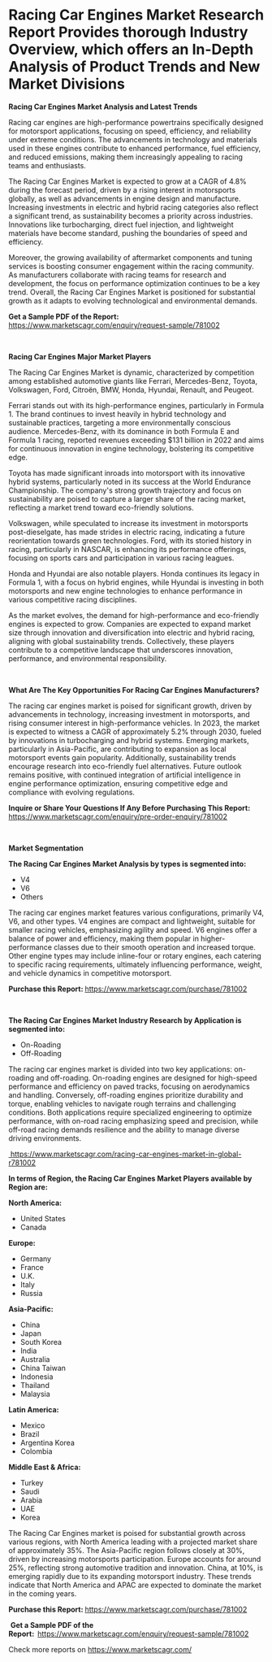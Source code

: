 <p><h1>Racing Car Engines Market Research Report Provides thorough Industry Overview, which offers an In-Depth Analysis of Product Trends and New Market Divisions</h1></p><p><strong>Racing Car Engines Market Analysis and Latest Trends</strong></p>
<p><p>Racing car engines are high-performance powertrains specifically designed for motorsport applications, focusing on speed, efficiency, and reliability under extreme conditions. The advancements in technology and materials used in these engines contribute to enhanced performance, fuel efficiency, and reduced emissions, making them increasingly appealing to racing teams and enthusiasts.</p><p>The Racing Car Engines Market is expected to grow at a CAGR of 4.8% during the forecast period, driven by a rising interest in motorsports globally, as well as advancements in engine design and manufacture. Increasing investments in electric and hybrid racing categories also reflect a significant trend, as sustainability becomes a priority across industries. Innovations like turbocharging, direct fuel injection, and lightweight materials have become standard, pushing the boundaries of speed and efficiency.</p><p>Moreover, the growing availability of aftermarket components and tuning services is boosting consumer engagement within the racing community. As manufacturers collaborate with racing teams for research and development, the focus on performance optimization continues to be a key trend. Overall, the Racing Car Engines Market is positioned for substantial growth as it adapts to evolving technological and environmental demands.</p></p>
<p><strong>Get a Sample PDF of the Report:&nbsp;</strong> <a href="https://www.marketscagr.com/enquiry/request-sample/781002?utm_campaign=1901&utm_medium=2&utm_source=Github&utm_content=ia&utm_term=30122024&utm_id=racing-car-engines">https://www.marketscagr.com/enquiry/request-sample/781002</a></p>
<p>&nbsp;</p>
<p><strong>Racing Car Engines Major Market Players</strong></p>
<p><p>The Racing Car Engines Market is dynamic, characterized by competition among established automotive giants like Ferrari, Mercedes-Benz, Toyota, Volkswagen, Ford, Citroën, BMW, Honda, Hyundai, Renault, and Peugeot. </p><p>Ferrari stands out with its high-performance engines, particularly in Formula 1. The brand continues to invest heavily in hybrid technology and sustainable practices, targeting a more environmentally conscious audience. Mercedes-Benz, with its dominance in both Formula E and Formula 1 racing, reported revenues exceeding $131 billion in 2022 and aims for continuous innovation in engine technology, bolstering its competitive edge.</p><p>Toyota has made significant inroads into motorsport with its innovative hybrid systems, particularly noted in its success at the World Endurance Championship. The company's strong growth trajectory and focus on sustainability are poised to capture a larger share of the racing market, reflecting a market trend toward eco-friendly solutions.</p><p>Volkswagen, while speculated to increase its investment in motorsports post-dieselgate, has made strides in electric racing, indicating a future reorientation towards green technologies. Ford, with its storied history in racing, particularly in NASCAR, is enhancing its performance offerings, focusing on sports cars and participation in various racing leagues.</p><p>Honda and Hyundai are also notable players. Honda continues its legacy in Formula 1, with a focus on hybrid engines, while Hyundai is investing in both motorsports and new engine technologies to enhance performance in various competitive racing disciplines.</p><p>As the market evolves, the demand for high-performance and eco-friendly engines is expected to grow. Companies are expected to expand market size through innovation and diversification into electric and hybrid racing, aligning with global sustainability trends. Collectively, these players contribute to a competitive landscape that underscores innovation, performance, and environmental responsibility.</p></p>
<p>&nbsp;</p>
<p><strong>What Are The Key Opportunities For Racing Car Engines Manufacturers?</strong></p>
<p><p>The racing car engines market is poised for significant growth, driven by advancements in technology, increasing investment in motorsports, and rising consumer interest in high-performance vehicles. In 2023, the market is expected to witness a CAGR of approximately 5.2% through 2030, fueled by innovations in turbocharging and hybrid systems. Emerging markets, particularly in Asia-Pacific, are contributing to expansion as local motorsport events gain popularity. Additionally, sustainability trends encourage research into eco-friendly fuel alternatives. Future outlook remains positive, with continued integration of artificial intelligence in engine performance optimization, ensuring competitive edge and compliance with evolving regulations.</p></p>
<p><strong>Inquire or Share Your Questions If Any Before Purchasing This Report:</strong> <a href="https://www.marketscagr.com/enquiry/pre-order-enquiry/781002?utm_campaign=1901&utm_medium=2&utm_source=Github&utm_content=ia&utm_term=30122024&utm_id=racing-car-engines">https://www.marketscagr.com/enquiry/pre-order-enquiry/781002</a></p>
<p>&nbsp;</p>
<p><strong>Market Segmentation</strong></p>
<p><strong>The Racing Car Engines Market Analysis by types is segmented into:</strong></p>
<p><ul><li>V4</li><li>V6</li><li>Others</li></ul></p>
<p><p>The racing car engines market features various configurations, primarily V4, V6, and other types. V4 engines are compact and lightweight, suitable for smaller racing vehicles, emphasizing agility and speed. V6 engines offer a balance of power and efficiency, making them popular in higher-performance classes due to their smooth operation and increased torque. Other engine types may include inline-four or rotary engines, each catering to specific racing requirements, ultimately influencing performance, weight, and vehicle dynamics in competitive motorsport.</p></p>
<p><strong>Purchase this Report:&nbsp;</strong><a href="https://www.marketscagr.com/purchase/781002?utm_campaign=1901&utm_medium=2&utm_source=Github&utm_content=ia&utm_term=30122024&utm_id=racing-car-engines">https://www.marketscagr.com/purchase/781002</a></p>
<p>&nbsp;</p>
<p><strong>The Racing Car Engines Market Industry Research by Application is segmented into:</strong></p>
<p><ul><li>On-Roading</li><li>Off-Roading</li></ul></p>
<p><p>The racing car engines market is divided into two key applications: on-roading and off-roading. On-roading engines are designed for high-speed performance and efficiency on paved tracks, focusing on aerodynamics and handling. Conversely, off-roading engines prioritize durability and torque, enabling vehicles to navigate rough terrains and challenging conditions. Both applications require specialized engineering to optimize performance, with on-road racing emphasizing speed and precision, while off-road racing demands resilience and the ability to manage diverse driving environments.</p></p>
<p><a href="https://www.marketscagr.com/racing-car-engines-market-in-global-r781002?utm_campaign=1901&utm_medium=2&utm_source=Github&utm_content=ia&utm_term=30122024&utm_id=racing-car-engines">&nbsp;https://www.marketscagr.com/racing-car-engines-market-in-global-r781002</a></p>
<p><strong>In terms of Region, the Racing Car Engines Market Players available by Region are:</strong></p>
<p>
    <p> <strong> North America: </strong>
        <ul>
            <li>United States</li>
            <li>Canada</li>
        </ul>
        </p> 
    <p> <strong> Europe: </strong>
        <ul>
            <li>Germany</li>
            <li>France</li>
            <li>U.K.</li>
            <li>Italy</li>
            <li>Russia</li>
        </ul>
        </p> 
    <p> <strong> Asia-Pacific: </strong>
        <ul>
            <li>China</li>
            <li>Japan</li>
            <li>South Korea</li>
            <li>India</li>
            <li>Australia</li>
            <li>China Taiwan</li>
            <li>Indonesia</li>
            <li>Thailand</li>
            <li>Malaysia</li>
        </ul>
        </p> 
    <p> <strong> Latin America: </strong>
        <ul>
            <li>Mexico</li>
            <li>Brazil</li>
            <li>Argentina Korea</li>
            <li>Colombia</li>
        </ul>
        </p> 
    <p> <strong> Middle East & Africa: </strong>
        <ul>
            <li>Turkey</li>
            <li>Saudi</li>
            <li>Arabia</li>
            <li>UAE</li>
            <li>Korea</li>
        </ul>
    </p>
    </p>
<p><p>The Racing Car Engines market is poised for substantial growth across various regions, with North America leading with a projected market share of approximately 35%. The Asia-Pacific region follows closely at 30%, driven by increasing motorsports participation. Europe accounts for around 25%, reflecting strong automotive tradition and innovation. China, at 10%, is emerging rapidly due to its expanding motorsport industry. These trends indicate that North America and APAC are expected to dominate the market in the coming years.</p></p>
<p><strong>Purchase this Report: </strong><a href="https://www.marketscagr.com/purchase/781002?utm_campaign=1901&utm_medium=2&utm_source=Github&utm_content=ia&utm_term=30122024&utm_id=racing-car-engines">https://www.marketscagr.com/purchase/781002</a></p>
<p>&nbsp;<strong>Get a Sample PDF of the Report:&nbsp;&nbsp;</strong><a href="https://www.marketscagr.com/enquiry/request-sample/781002?utm_campaign=1901&utm_medium=2&utm_source=Github&utm_content=ia&utm_term=30122024&utm_id=racing-car-engines">https://www.marketscagr.com/enquiry/request-sample/781002</a></p>
<p><strong></strong></p>
<p>Check more reports on <a href="https://www.marketscagr.com/?utm_campaign=1901&utm_medium=2&utm_source=Github&utm_content=ia&utm_term=30122024&utm_id=racing-car-engines">https://www.marketscagr.com/</a></p>